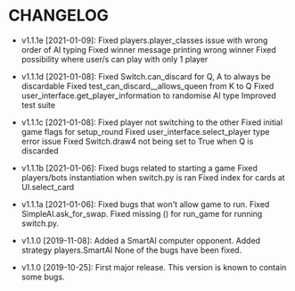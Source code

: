 # CHANGELOG

* v1.1.1e [2021-01-09]: Fixed players.player_classes issue with wrong order of AI typing
  Fixed winner message printing wrong winner
  Fixed possibility where user/s can play with only 1 player
  

* v1.1.1d [2021-01-08]: Fixed Switch.can_discard for Q, A to always be discardable 
  Fixed test_can_discard__allows_queen from K to Q
  Fixed user_interface.get_player_information to randomise AI type
  Improved test suite


* v1.1.1c [2021-01-08]: Fixed player not switching to the other
  Fixed initial game flags for setup_round
  Fixed user_interface.select_player type error issue
  Fixed Switch.draw4 not being set to True when Q is discarded
  

* v1.1.1b [2021-01-06]: Fixed bugs related to starting a game
  Fixed players/bots instantiation when switch.py is ran
  Fixed index for cards at UI.select_card


* v1.1.1a [2021-01-06]: Fixed bugs that won't allow game to run.
  Fixed SimpleAI.ask_for_swap.
  Fixed missing () for run_game for running switch.py.
  

* v1.1.0 [2019-11-08]: Added a SmartAI computer opponent.
  Added strategy players.SmartAI
  None of the bugs have been fixed.
  

* v1.1.0 [2019-10-25]: First major release.
  This version is known to contain some bugs.
